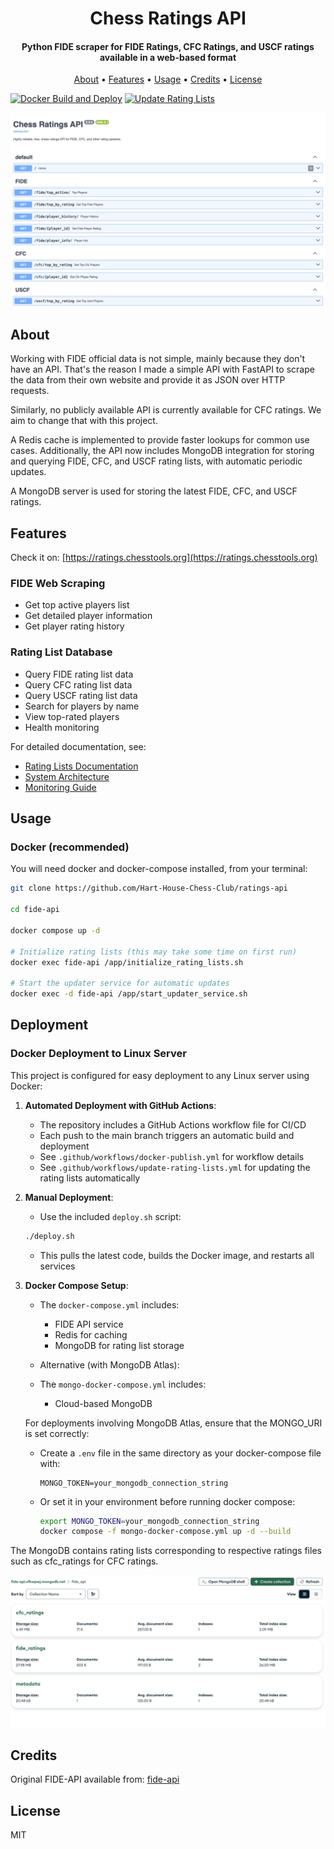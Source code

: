 <h1 align="center">
  Chess Ratings API
</h1>

<h4 align="center">Python FIDE scraper for FIDE Ratings, CFC Ratings, and USCF ratings available in a web-based format</h4>

<p align="center">
  <a href="#about">About</a> •
  <a href="#features">Features</a> •
  <a href="#usage">Usage</a> •
  <a href="#credits">Credits</a> •
  <a href="#license">License</a>
</p>

[![Docker Build and Deploy](https://github.com/Hart-House-Chess-Club/ratings-api/actions/workflows/docker-publish.yml/badge.svg)](https://github.com/Hart-House-Chess-Club/ratings-api/actions/workflows/docker-publish.yml) 
[![Update Rating Lists](https://github.com/Hart-House-Chess-Club/ratings-api/actions/workflows/scheduled-ratings.yml/badge.svg)](https://github.com/Hart-House-Chess-Club/ratings-api/actions/workflows/scheduled-ratings.yml)

![screenshot](docs/chess-ratings-api.png)

## About

Working with FIDE official data is not simple, mainly because they don't have an API. That's the reason I made a simple API with FastAPI to scrape the data from their own website and provide it as JSON over HTTP requests.

Similarly, no publicly available API is currently available for CFC ratings. We aim to change that with this project.

A Redis cache is implemented to provide faster lookups for common use cases. Additionally, the API now includes MongoDB integration for storing and querying FIDE, CFC, and USCF rating lists, with automatic periodic updates. 

A MongoDB server is used for storing the latest FIDE, CFC, and USCF ratings. 

## Features

Check it on:
[https://ratings.chesstools.org](https://ratings.chesstools.org)

### FIDE Web Scraping
- Get top active players list
- Get detailed player information
- Get player rating history

### Rating List Database
- Query FIDE rating list data
- Query CFC rating list data
- Query USCF rating list data
- Search for players by name
- View top-rated players
- Health monitoring

For detailed documentation, see:
- [Rating Lists Documentation](docs/rating_lists.md)
- [System Architecture](docs/system_architecture.md)
- [Monitoring Guide](docs/monitoring_guide.md)

## Usage

### Docker (recommended)

You will need docker and docker-compose installed, from your terminal:

```sh
git clone https://github.com/Hart-House-Chess-Club/ratings-api

cd fide-api

docker compose up -d

# Initialize rating lists (this may take some time on first run)
docker exec fide-api /app/initialize_rating_lists.sh

# Start the updater service for automatic updates
docker exec -d fide-api /app/start_updater_service.sh
```

## Deployment

### Docker Deployment to Linux Server

This project is configured for easy deployment to any Linux server using Docker:

1. **Automated Deployment with GitHub Actions**:
   - The repository includes a GitHub Actions workflow file for CI/CD
   - Each push to the main branch triggers an automatic build and deployment
   - See `.github/workflows/docker-publish.yml` for workflow details
   - See `.github/workflows/update-rating-lists.yml` for updating the rating lists automatically

2. **Manual Deployment**:
   - Use the included `deploy.sh` script:
   ```sh
   ./deploy.sh
   ```
   - This pulls the latest code, builds the Docker image, and restarts all services

3. **Docker Compose Setup**:
   - The `docker-compose.yml` includes:
     - FIDE API service
     - Redis for caching
     - MongoDB for rating list storage

   - Alternative (with MongoDB Atlas): 
   - The `mongo-docker-compose.yml` includes:
      - Cloud-based MongoDB
   
   For deployments involving MongoDB Atlas, ensure that the MONGO_URI is set correctly:
   - Create a `.env` file in the same directory as your docker-compose file with:
     ```
     MONGO_TOKEN=your_mongodb_connection_string
     ```
   - Or set it in your environment before running docker compose:
     ```sh
     export MONGO_TOKEN=your_mongodb_connection_string
     docker compose -f mongo-docker-compose.yml up -d --build
     ```

The MongoDB contains rating lists corresponding to respective ratings files such as cfc_ratings for CFC ratings.

![screenshot](docs/mongo.png)


## Credits

Original FIDE-API available from: [fide-api](https://github.com/cassiofb-dev/fide-api/)

## License

MIT

